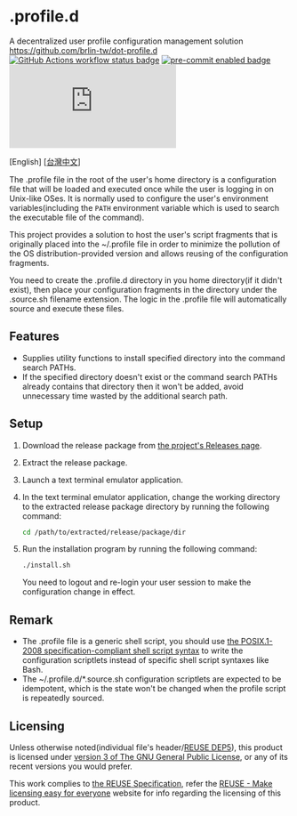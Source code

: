 # .profile.d

A decentralized user profile configuration management solution  
<https://github.com/brlin-tw/dot-profile.d>  
[![GitHub Actions workflow status badge](https://github.com/brlin-tw/dot-profile.d/actions/workflows/check-potential-problems.yml/badge.svg "GitHub Actions workflow status")](https://github.com/brlin-tw/dot-profile.d/actions/workflows/check-potential-problems.yml) [![pre-commit enabled badge](https://img.shields.io/badge/pre--commit-enabled-brightgreen?logo=pre-commit&logoColor=white "This project uses pre-commit to check potential problems")](https://pre-commit.com/) [![REUSE Specification compliance badge](https://api.reuse.software/badge/github.com/brlin-tw/dot-profile.d "This project complies to the REUSE specification to decrease software licensing costs")](https://api.reuse.software/info/github.com/brlin-tw/dot-profile.d)

\[English\] \[[台灣中文](README.zh-TW.md)\]

The .profile file in the root of the user's home directory is a configuration file that will be loaded and executed once while the user is logging in on Unix-like OSes.  It is normally used to configure the user's environment variables(including the `PATH` environment variable which is used to search the executable file of the command).

This project provides a solution to host the user's script fragments that is originally placed into the ~/.profile file in order to minimize the pollution of the OS distribution-provided version and allows reusing of the configuration fragments.

You need to create the .profile.d directory in you home directory(if it didn't exist), then place your configuration fragments in the directory under the .source.sh filename extension.  The logic in the .profile file will automatically source and execute these files.

## Features

* Supplies utility functions to install specified directory into the command search PATHs.
* If the specified directory doesn't exist or the command search PATHs already contains that directory then it won't be added, avoid unnecessary time wasted by the additional search path.

## Setup

1. Download the release package from [the project's Releases page](https://github.com/brlin-tw/dot-profile.d/releases).
1. Extract the release package.
1. Launch a text terminal emulator application.
1. In the text terminal emulator application, change the working directory to the extracted release package directory by running the following command:

    ```bash
    cd /path/to/extracted/release/package/dir
    ```

1. Run the installation program by running the following command:

    ```bash
    ./install.sh
    ```

    You need to logout and re-login your user session to make the configuration change in effect.

## Remark

* The .profile file is a generic shell script, you should use [the POSIX.1-2008 specification-compliant shell script syntax](http://pubs.opengroup.org/onlinepubs/9699919799/utilities/V3_chap02.html) to write the configuration scriptlets instead of specific shell script syntaxes like Bash.
* The ~/.profile.d/\*.source.sh configuration scriptlets are expected to be idempotent, which is the state won't be changed when the profile script is repeatedly sourced.

## Licensing

Unless otherwise noted(individual file's header/[REUSE DEP5](.reuse/dep5)), this product is licensed under [version 3 of The GNU General Public License](https://www.gnu.org/licenses/gpl-3.0.html.en), or any of its recent versions you would prefer.

This work complies to [the REUSE Specification](https://reuse.software/spec/), refer the [REUSE - Make licensing easy for everyone](https://reuse.software/) website for info regarding the licensing of this product.
